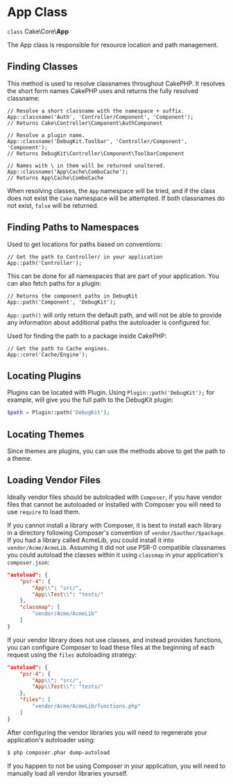 # App Class

`class` Cake\\Core\\**App**

The App class is responsible for resource location and path management.

## Finding Classes

This method is used to resolve classnames throughout CakePHP. It resolves
the short form names CakePHP uses and returns the fully resolved classname:

    // Resolve a short classname with the namespace + suffix.
    App::classname('Auth', 'Controller/Component', 'Component');
    // Returns Cake\Controller\Component\AuthComponent

    // Resolve a plugin name.
    App::classname('DebugKit.Toolbar', 'Controller/Component', 'Component');
    // Returns DebugKit\Controller\Component\ToolbarComponent

    // Names with \ in them will be returned unaltered.
    App::classname('App\Cache\ComboCache');
    // Returns App\Cache\ComboCache

When resolving classes, the `App` namespace will be tried, and if the
class does not exist the `Cake` namespace will be attempted. If both
classnames do not exist, `false` will be returned.

## Finding Paths to Namespaces

Used to get locations for paths based on conventions:

    // Get the path to Controller/ in your application
    App::path('Controller');

This can be done for all namespaces that are part of your application. You
can also fetch paths for a plugin:

    // Returns the component paths in DebugKit
    App::path('Component', 'DebugKit');

`App::path()` will only return the default path, and will not be able to
provide any information about additional paths the autoloader is configured
for.

Used for finding the path to a package inside CakePHP:

    // Get the path to Cache engines.
    App::core('Cache/Engine');

## Locating Plugins

Plugins can be located with Plugin. Using `Plugin::path('DebugKit');`
for example, will give you the full path to the DebugKit plugin:

``` php
$path = Plugin::path('DebugKit');
```

## Locating Themes

Since themes are plugins, you can use the methods above to get the path to
a theme.

## Loading Vendor Files

Ideally vendor files should be autoloaded with `Composer`, if you have vendor
files that cannot be autoloaded or installed with Composer you will need to use
`require` to load them.

If you cannot install a library with Composer, it is best to install each library in
a directory following Composer's convention of `vendor/$author/$package`.
If you had a library called AcmeLib, you could install it into
`vendor/Acme/AcmeLib`. Assuming it did not use PSR-0 compatible classnames
you could autoload the classes within it using `classmap` in your
application's `composer.json`:

``` json
"autoload": {
    "psr-4": {
        "App\\": "src/",
        "App\\Test\\": "tests/"
    },
    "classmap": [
        "vendor/Acme/AcmeLib"
    ]
}
```

If your vendor library does not use classes, and instead provides functions, you
can configure Composer to load these files at the beginning of each request
using the `files` autoloading strategy:

``` json
"autoload": {
    "psr-4": {
        "App\\": "src/",
        "App\\Test\\": "tests/"
    },
    "files": [
        "vendor/Acme/AcmeLib/functions.php"
    ]
}
```

After configuring the vendor libraries you will need to regenerate your
application's autoloader using:

``` bash
$ php composer.phar dump-autoload
```

If you happen to not be using Composer in your application, you will need to
manually load all vendor libraries yourself.

